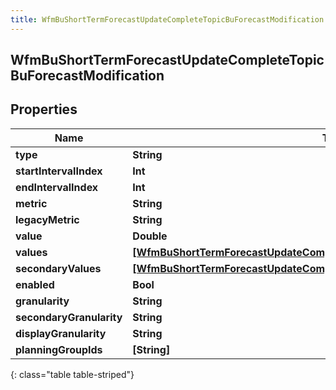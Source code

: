 ```yaml
---
title: WfmBuShortTermForecastUpdateCompleteTopicBuForecastModification
---
```

## WfmBuShortTermForecastUpdateCompleteTopicBuForecastModification

## Properties

|Name | Type | Description | Notes|
|------------ | ------------- | ------------- | -------------|
| **type** | **String** |  | [optional] |
| **startIntervalIndex** | **Int** |  | [optional] |
| **endIntervalIndex** | **Int** |  | [optional] |
| **metric** | **String** |  | [optional] |
| **legacyMetric** | **String** |  | [optional] |
| **value** | **Double** |  | [optional] |
| **values** | [**[WfmBuShortTermForecastUpdateCompleteTopicModificationIntervalOffsetValue]**](WfmBuShortTermForecastUpdateCompleteTopicModificationIntervalOffsetValue.html) |  | [optional] |
| **secondaryValues** | [**[WfmBuShortTermForecastUpdateCompleteTopicModificationIntervalOffsetValue]**](WfmBuShortTermForecastUpdateCompleteTopicModificationIntervalOffsetValue.html) |  | [optional] |
| **enabled** | **Bool** |  | [optional] |
| **granularity** | **String** |  | [optional] |
| **secondaryGranularity** | **String** |  | [optional] |
| **displayGranularity** | **String** |  | [optional] |
| **planningGroupIds** | **[String]** |  | [optional] |
{: class="table table-striped"}


